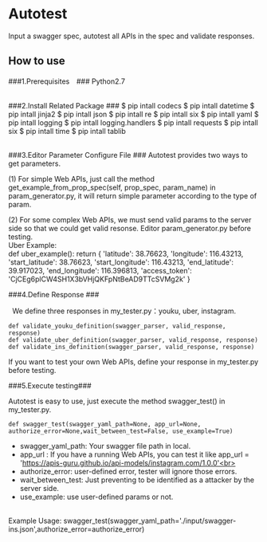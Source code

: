 Autotest
============
Input a swagger spec, autotest all APIs in the spec and validate responses.
<br>


How to use
----------------


###1.Prerequisites　###
Python2.7
<br>
<br>

###2.Install Related Package ###
    $ pip intall codecs
    $ pip intall datetime
    $ pip intall jinja2
    $ pip intall json
    $ pip intall re
    $ pip intall six
    $ pip intall yaml 
    $ pip intall logging
    $ pip intall logging.handlers
    $ pip intall requests
    $ pip intall six
    $ pip intall time
    $ pip intall tablib
<br>
<br>

###3.Editor Parameter Configure File ###
  Autotest provides two ways to get parameters.


  (1) For simple Web APIs, just call the method get_example_from_prop_spec(self, prop_spec, param_name) in param_generator.py, it will return simple parameter according to the type of param.
  <br>

  (2) For some complex Web APIs, we must send valid params to the server side so that we could get valid resonse. Editor param_generator.py before testing.
  <br>
  Uber Example:
  <br>
    def uber_example():
      return {
          'latitude': 38.76623,
          'longitude': 116.43213,
          'start_latitude': 38.76623,
          'start_longitude': 116.43213,
          'end_latitude': 39.917023,
          'end_longitude': 116.396813,
          'access_token': 'CjCEg6plCW4SH1X3bVHjQKFpNtBeAD9TTcSVMg2k'
      }
      <br>
   
      
###4.Define Response ###
  
   We define three responses in my_tester.py：youku, uber, instagram. <br>
   ```
def validate_youku_definition(swagger_parser, valid_response, response)
def validate_uber_definition(swagger_parser, valid_response, response)
def validate_ins_definition(swagger_parser, valid_response, response)
   ```
   If you want to test your own Web APIs, define your response in my_tester.py before testing.
   
###5.Execute testing###


   Autotest is easy to use, just execute the method swagger_test() in my_tester.py.<br>
```
def swagger_test(swagger_yaml_path=None, app_url=None, authorize_error=None,wait_between_test=False, use_example=True)
```
* swagger_yaml_path: Your swagger file path in local.<br>
* app_url : If you have a running Web APIs, you can test it like app_url = 'https://apis-guru.github.io/api-models/instagram.com/1.0.0'<br>
* authorize_error: user-defined error, tester will ignore those errors.<br>
* wait_between_test: Just preventing to be identified as a attacker by the server side.<br>
* use_example: use user-defined params or not.
<br>
Example Usage:
    swagger_test(swagger_yaml_path='./input/swagger-ins.json',authorize_error=authorize_error)
    
  
  
  
  
  
  
  
  
  
  
  
  
  
